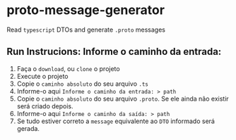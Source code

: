 # proto-message-generator
Read `typescript` DTOs and generate `.proto` messages


## Run Instrucions: Informe o caminho da entrada:
1. Faça o `download`, ou `clone` o projeto
2. Execute o projeto
3. Copie o `caminho absoluto` do seu arquivo `.ts`
4. Informe-o aqui `Informe o caminho da entrada: > path`
5. Copie o `caminho absoluto` do seu arquivo `.proto`. Se ele ainda não existir será criado depois.
6. Informe-o aqui `Informe o caminho da saída: > path`
7. Se tudo estiver correto a `message` equivalente ao `DTO` informado será gerada.
